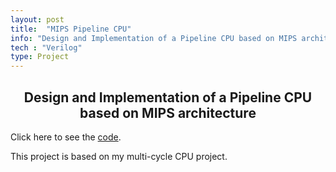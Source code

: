 ```yaml
---
layout: post
title:  "MIPS Pipeline CPU"
info: "Design and Implementation of a Pipeline CPU based on MIPS architecture"
tech : "Verilog"
type: Project
---
```

<h2><center>Design and Implementation of a Pipeline CPU based on MIPS architecture</center></h2>

Click here to see the [code](https://github.com/mtzhang1999/Pipeline-CPU).

This project is based on my multi-cycle CPU project.